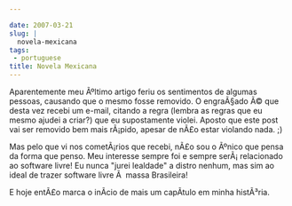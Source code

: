```yaml
---

date: 2007-03-21
slug: |
  novela-mexicana
tags:
 - portuguese
title: Novela Mexicana
---
```


Aparentemente meu Ãºltimo artigo feriu os sentimentos de algumas
pessoas, causando que o mesmo fosse removido. O engraÃ§ado Ã© que desta
vez recebi um e-mail, citando a regra (lembra as regras que eu mesmo
ajudei a criar?) que eu supostamente violei. Aposto que este post vai
ser removido bem mais rÃ¡pido, apesar de nÃ£o estar violando nada. ;)

Mas pelo que vi nos cometÃ¡rios que recebi, nÃ£o sou o Ãºnico que pensa
da forma que penso. Meu interesse sempre foi e sempre serÃ¡ relacionado
ao software livre! Eu nunca "jurei lealdade" a distro nenhum, mas sim ao
ideal de trazer software livre Ã  massa Brasileira!

E hoje entÃ£o marca o inÃ­cio de mais um capÃ­tulo em minha histÃ³ria.
